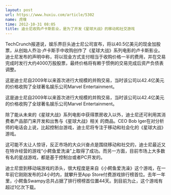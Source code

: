 ```yaml
---
layout: post
url: https://www.huxiu.com/article/5302
name: 虎嗅
time: 2012-10-31 08:05
title: 迪士尼收购卢卡斯影业，是为了开发《星球大战》的移动和社交游戏
---
```

TechCrunch报道说，娱乐界巨头迪士尼公司宣布，将以40.5亿美元的现金加股票，从创始人乔治·卢卡斯手中收购创作了《星球大战》系列电影的卢卡斯影业。迪士尼发布的声明中称，将以现金方式支付相当于收购价格一半的费用，并在交易完成时发行大约4000万股股票，最终价格将有赖于惯例的交易完成后资产负债表调整。

这是迪士尼自2009年以来首次进行大规模的并购交易，当时该公司以42.4亿美元的价格收购了全球著名娱乐公司Marvel Entertainment。

这是迪士尼自2009年以来首次进行大规模的并购交易，当时该公司以42.4亿美元的价格收购了全球著名娱乐公司Marvel Entertainment。

除了能从未来的《星球大战》系列电影中获得票房收入以外，迪士尼还可利用其消费者产品部门来开发和出售与《星球大战》相关 的商品。CEO Bob Iger在对分析师的电话会上说，比起控制台游戏，迪士尼将专注于移动和社会化的《星球大战》游戏。

这可能不太让人惊讶，反正市场的大众兴奋点是围绕移动和社交的，迪士尼最近又在特许经营的游戏“小鳄鱼爱洗澡”上取得了成功。而另一方面，目前市场上大多数有名的星战游戏，都是基于控制台或者PC开发的。

迪士尼尝到移动端游戏的添头，很大程度是来自《小鳄鱼爱洗澡》这个游戏，在一年前它刚刚发布的24小时内，就攀升至App Store付费游戏排行榜首位。去年一年里，小鳄鱼Swampy总共占据了排行榜榜首位置44天。到目前为止，这个游戏有超过1亿次下载。

